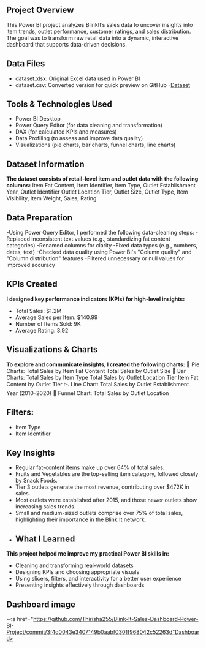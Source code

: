  ## Project Overview
This Power BI project analyzes BlinkIt’s sales data to uncover insights into item trends, outlet performance, customer ratings, and sales distribution. The goal was to transform raw retail data into a dynamic, interactive dashboard that supports data-driven decisions.
## Data Files
- dataset.xlsx: Original Excel data used in Power BI
- dataset.csv: Converted version for quick preview on GitHub
-<a href="https://github.com/Thirisha255/Blink-It-Sales-Dashboard-Power-BI-Project/commit/3f4d0043e3407149b0aabf0301f968042c52263d">Dataset<a/>
##  Tools & Technologies Used
- Power BI Desktop
- Power Query Editor (for data cleaning and transformation)
- DAX (for calculated KPIs and measures)
- Data Profiling (to assess and improve data quality)
- Visualizations (pie charts, bar charts, funnel charts, line charts)
##  Dataset Information
**The dataset consists of retail-level item and outlet data with the following columns:**
Item Fat Content, Item Identifier, Item Type, Outlet Establishment Year, Outlet Identifier
Outlet Location Tier, Outlet Size, Outlet Type, Item Visibility, Item Weight, Sales, Rating
##  Data Preparation
-Using Power Query Editor, I performed the following data-cleaning steps:
-Replaced inconsistent text values (e.g., standardizing fat content categories)
-Renamed columns for clarity
-Fixed data types (e.g., numbers, dates, text)
-Checked data quality using Power BI's "Column quality" and "Column distribution" features
-Filtered unnecessary or null values for improved accuracy
##  KPIs Created
**I designed key performance indicators (KPIs) for high-level insights:**
- Total Sales: $1.2M
- Average Sales per Item: $140.99
- Number of Items Sold: 9K
- Average Rating: 3.92
##  Visualizations & Charts
**To explore and communicate insights, I created the following charts:**
🔸 Pie Charts:
Total Sales by Item Fat Content
Total Sales by Outlet Size
🔹 Bar Charts:
Total Sales by Item Type
Total Sales by Outlet Location Tier
Item Fat Content by Outlet Tier
📉 Line Chart:
Total Sales by Outlet Establishment Year (2010–2020)
🔻 Funnel Chart:
Total Sales by Outlet Location
##  Filters:
- Item Type
- Item Identifier
##  Key Insights
- Regular fat-content items make up over 64% of total sales.
- Fruits and Vegetables are the top-selling item category, followed closely by Snack Foods.
- Tier 3 outlets generate the most revenue, contributing over $472K in sales.
- Most outlets were established after 2015, and those newer outlets show increasing sales trends.
- Small and medium-sized outlets comprise over 75% of total sales, highlighting their importance in the Blink It network.
- ## What I Learned
**This project helped me improve my practical Power BI skills in:**
- Cleaning and transforming real-world datasets
- Designing KPIs and choosing appropriate visuals
- Using slicers, filters, and interactivity for a better user experience
- Presenting insights effectively through dashboards
## Dashboard image
-<a href="https://github.com/Thirisha255/Blink-It-Sales-Dashboard-Power-BI-Project/commit/3f4d0043e3407149b0aabf0301f968042c52263d"Dashboard><a/>

